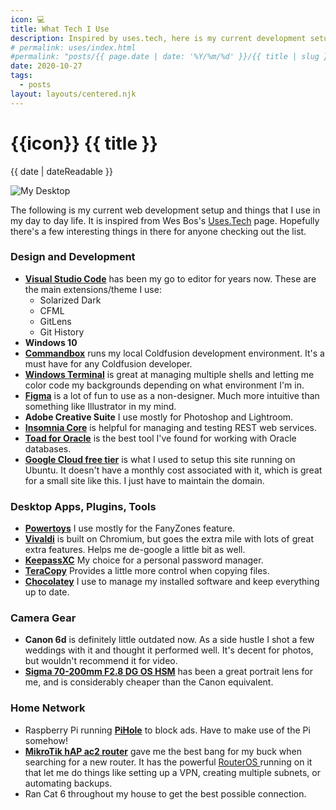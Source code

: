 ```yaml
---
icon: 💻
title: What Tech I Use
description: Inspired by uses.tech, here is my current development setup and miscellaneous tools I use on a regular basis.
# permalink: uses/index.html
#permalink: "posts/{{ page.date | date: '%Y/%m/%d' }}/{{ title | slug }}.html"
date: 2020-10-27
tags:
  - posts
layout: layouts/centered.njk
---
```


# {{icon}} {{ title }}
<time datetime="{{ date | dateIso }}">{{ date | dateReadable }}</time>

![My Desktop](/posts/uses/desktop.jpg)


The following is my current web development setup and things that I use in my day to day life. It is inspired from Wes Bos's <a href="http://uses.tech" target="_blank">Uses.Tech</a> page. Hopefully there's a few interesting things in there for anyone checking out the list.

### Design and Development
* [**Visual Studio Code**][1] has been my go to editor for years now. These are the main extensions/theme I use:
  * Solarized Dark
  * CFML
  * GitLens
  * Git History
* **Windows 10**
* [**Commandbox**][4] runs my local Coldfusion development environment. It's a must have for any Coldfusion developer.
* [**Windows Terminal**][2] is great at managing multiple shells and letting me color code my backgrounds depending on what environment I'm in.
* [**Figma**][5] is a lot of fun to use as a non-designer. Much more intuitive than something like Illustrator in my mind.
* **Adobe Creative Suite** I use mostly for Photoshop and Lightroom.
* [**Insomnia Core**][8] is helpful for managing and testing REST web services.
* [**Toad for Oracle**][9] is the best tool I've found for working with Oracle databases.
* [**Google Cloud free tier**][6] is what I used to setup this site running on Ubuntu. It doesn't have a monthly cost associated with it, which is great for a small site like this. I just have to maintain the domain.

### Desktop Apps, Plugins, Tools
* [**Powertoys**][3] I use mostly for the FanyZones feature.
* [**Vivaldi**][7] is built on Chromium, but goes the extra mile with lots of great extra features. Helps me de-google a little bit as well.
* [**KeepassXC**][10] My choice for a personal password manager.
* [**TeraCopy**][11] Provides a little more control when copying files.
* [**Chocolatey**][12] I use to manage my installed software and keep everything up to date.

### Camera Gear
* **Canon 6d** is definitely little outdated now. As a side hustle I shot a few weddings with it and thought it performed well. It's decent for photos, but wouldn't recommend it for video.
* [**Sigma 70-200mm F2.8 DG OS HSM**][16] has been a great portrait lens for me, and is considerably cheaper than the Canon equivalent.

### Home Network
* Raspberry Pi running [**PiHole**][13] to block ads. Have to make use of the Pi somehow!
* [**MikroTik hAP ac2 router**][14] gave me the best bang for my buck when searching for a new router. It has the powerful [RouterOS ][15] running on it that let me do things like setting up a VPN, creating multiple subnets, or automating backups.
* Ran Cat 6 throughout my house to get the best possible connection.

[1]: https://code.visualstudio.com/
[2]: https://www.microsoft.com/en-us/p/windows-terminal-preview/9n0dx20hk701
[3]: https://github.com/microsoft/PowerToys/
[4]: https://commandbox.ortusbooks.com/
[5]: https://www.figma.com
[6]: https://cloud.google.com/free/
[7]: https://vivaldi.com
[8]: https://insomnia.rest
[9]: https://www.quest.com/products/toad-for-oracle/
[10]: https://keepassxc.org
[11]: https://www.codesector.com/teracopy
[12]: https://chocolatey.org
[13]: https://pi-hole.net
[14]: https://www.amazon.com/gp/product/B079SD8NVQ
[15]: https://mikrotik.com/software
[16]: https://www.sigmaphoto.com/70-200mm-f2-8-dg-os-hsm-s